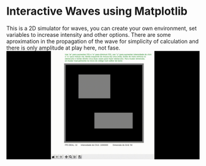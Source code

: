 # Interactive Waves using Matplotlib
This is a 2D simulator for waves, you can create your own environment, set variables to increase intensity and other options. There are some aproximation in the propagation of the wave for simplicity of calculation and there is only amplitude at play here, not fase.
![](https://github.com/germaneagle0/Interactive-Waves-Matplotlib/blob/main/example.gif)
